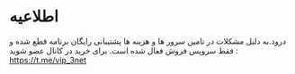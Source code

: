 # اطلاعیه
درود.به دلیل مشکلات در تامین سرور ها و هزینه ها پشتیبانی رایگان برنامه قطع شده و فقط سرویس فروش فعال شده است.
برای خرید در کانال عضو شوید :
https://t.me/vip_3net
